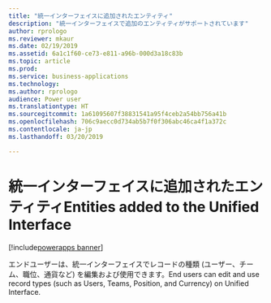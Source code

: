 ```yaml
---
title: "統一インターフェイスに追加されたエンティティ"
description: "統一インターフェイスで追加のエンティティがサポートされています"
author: rprologo
ms.reviewer: mkaur
ms.date: 02/19/2019
ms.assetid: 6a1c1f60-ce73-e811-a96b-000d3a18c83b
ms.topic: article
ms.prod: 
ms.service: business-applications
ms.technology: 
ms.author: rprologo
audience: Power user
ms.translationtype: HT
ms.sourcegitcommit: 1a61095607f38831541a95f4ceb2a54bb756a41b
ms.openlocfilehash: 706c9aecc0d734ab5b7f0f306abc46ca4f1a372c
ms.contentlocale: ja-jp
ms.lasthandoff: 03/20/2019

---
```

# <a name="entities-added-to-the-unified-interface"></a><span data-ttu-id="ad18f-103">統一インターフェイスに追加されたエンティティ</span><span class="sxs-lookup"><span data-stu-id="ad18f-103">Entities added to the Unified Interface</span></span>


[!include[powerapps banner](../includes/powerapps.md)]

<span data-ttu-id="ad18f-104">エンドユーザーは、統一インターフェイスでレコードの種類 (ユーザー、チーム、職位、通貨など) を編集および使用できます。</span><span class="sxs-lookup"><span data-stu-id="ad18f-104">End users can edit and use record types (such as Users, Teams, Position, and Currency) on Unified Interface.</span></span>
